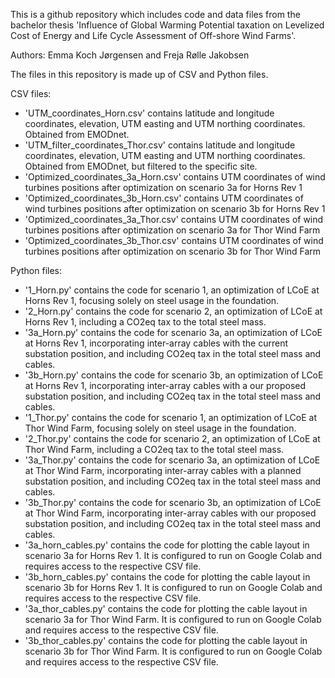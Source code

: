 This is a github repository which includes code and data files from the bachelor thesis 'Influence of Global Warming Potential taxation on Levelized Cost of Energy and Life Cycle Assessment of Off-shore Wind
Farms'. 

Authors: Emma Koch Jørgensen and Freja Rølle Jakobsen

The files in this repository is made up of CSV and Python files.

CSV files:
- 'UTM_coordinates_Horn.csv' contains latitude and longitude coordinates, elevation, UTM easting and UTM northing coordinates. Obtained from EMODnet.
- 'UTM_filter_coordinates_Thor.csv' contains latitude and longitude coordinates, elevation, UTM easting and UTM northing coordinates. Obtained from EMODnet, but filtered to the specific site.
- 'Optimized_coordinates_3a_Horn.csv' contains UTM coordinates of wind turbines positions after optimization on scenario 3a for Horns Rev 1
- 'Optimized_coordinates_3b_Horn.csv' contains UTM coordinates of wind turbines positions after optimization on scenario 3b for Horns Rev 1
- 'Optimized_coordinates_3a_Thor.csv' contains UTM coordinates of wind turbines positions after optimization on scenario 3a for Thor Wind Farm
- 'Optimized_coordinates_3b_Thor.csv' contains UTM coordinates of wind turbines positions after optimization on scenario 3b for Thor Wind Farm

Python files:
- '1_Horn.py' contains the code for scenario 1, an optimization of LCoE at Horns Rev 1, focusing solely on steel usage in the foundation.
- '2_Horn.py' contains the code for scenario 2, an optimization of LCoE at Horns Rev 1, including a CO2eq tax to the total steel mass.
- '3a_Horn.py' contains the code for scenario 3a, an optimization of LCoE at Horns Rev 1, incorporating inter-array cables with the current substation position, and including CO2eq tax in the total steel mass and cables.
- '3b_Horn.py' contains the code for scenario 3b, an optimization of LCoE at Horns Rev 1, incorporating inter-array cables with a our proposed substation position, and including CO2eq tax in the total steel mass and cables. 
- '1_Thor.py' contains the code for scenario 1, an optimization of LCoE at Thor Wind Farm, focusing solely on steel usage in the foundation.
- '2_Thor.py' contains the code for scenario 2, an optimization of LCoE at Thor Wind Farm, including a CO2eq tax to the total steel mass.
- '3a_Thor.py' contains the code for scenario 3a, an optimization of LCoE at Thor Wind Farm, incorporating inter-array cables with a planned substation position, and including CO2eq tax in the total steel mass and cables.
- '3b_Thor.py' contains the code for scenario 3b, an optimization of LCoE at Thor Wind Farm, incorporating inter-array cables with our proposed substation position, and including CO2eq tax in the total steel mass and cables.
- '3a_horn_cables.py' contains the code for plotting the cable layout in scenario 3a for Horns Rev 1. It is configured to run on Google Colab and requires access to the respective CSV file.
- '3b_horn_cables.py' contains the code for plotting the cable layout in scenario 3b for Horns Rev 1. It is configured to run on Google Colab and requires access to the respective CSV file.
- '3a_thor_cables.py' contains the code for plotting the cable layout in scenario 3a for Thor Wind Farm. It is configured to run on Google Colab and requires access to the respective CSV file.
- '3b_thor_cables.py' contains the code for plotting the cable layout in scenario 3b for Thor Wind Farm. It is configured to run on Google Colab and requires access to the respective CSV file.
